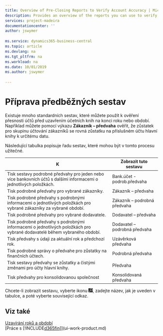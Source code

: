 ```yaml
---
title: Overview of Pre-Closing Reports to Verify Account Accuracy | Microsoft Docs
description: Provides an overview of the reports you can use to verify the accuracy of accounts before closing the books at the end of a year or period.
services: project-madeira
documentationcenter: ''
author: jswymer

ms.service: dynamics365-business-central
ms.topic: article
ms.devlang: na
ms.tgt_pltfrm: na
ms.workload: na
ms.date: 10/01/2019
ms.author: jswymer

---
```

# Příprava předběžných sestav
Existuje mnoho standardních sestav, které můžete použít k ověření přesnosti účtů před uzavřením účetních knih na konci roku nebo období. Například můžete pomocí výkazu **Zákazník – předvaha** ověřit, že zůstatek pro skupinu účtování zákazníků se rovná zůstatku na příslušném účtu hlavní knihy k určitému datu.

Následující tabulka popisuje řadu sestav, které mohou být v tomto procesu užitečné.

| K | Zobrazit tuto sestavu |
| --- | --- |
| Tisk sestavy podrobné předvahy pro jeden nebo více bankovních účtů s dalšími informacemi o jednotlivých položkách. | Bank.účet -podrob.předvaha |
| Tisk podrobné předvahy pro vybrané zákazníky. | Zákazník – předvaha |
| Tisk podrobné předvahy s podrobnými informacemi o jednotlivých položkách pro vybrané zákazníky za vybrané období. | Zákazník – podrobná předvaha |
| Tisk podrobné předvahy pro vybrané dodavatele. | Dodavatel – předvaha |
| Tisk podrobné předvahy s podrobnými informacemi o jednotlivých položkách pro vybrané dodavatelé během vybraného období. | Dodavatel – podrobná předvaha |
| Tisk předvahy s údaji za aktuální rok a předchozí rok. | Uzávěrková předvaha |
| Tisk podrobné správy o předvahe pro zůstatky na finančních účtech. | Podrobná předvaha |
| Tisk sestavy předvahy se zůstatky a čistými změnami pro účty hlavní knihy. | Předvaha |
| Tisk předvahy pro konsolidovanou společnost | Konsolidovaná předvaha |

Chcete-li zobrazit sestavu, vyberte ikonu ![Žárovky, která otevře funkci Řekněte mi](media/ui-search/search_small.png "Řekněte mi, co chcete dělat"), zadejte název, jak je uveden v tabulce, a poté vyberte související odkaz.

## Viz také
[Uzavírání roků a období](year-close-years-periods.md)  
[Práce s [!INCLUDE[d365fin](includes/d365fin_md.md)]](ui-work-product.md)


